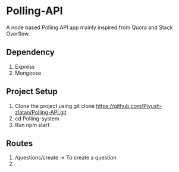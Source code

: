 # Polling-API
A node based Polling API app mainly inspired from Quora and Stack Overflow.

## Dependency ##
1. Express
2. Mongoose

## Project Setup ##
1. Clone the project using git clone https://github.com/Piyush-zlatan/Polling-API.git
2. cd Polling-system
3. Run npm start


## Routes ##
1. /questions/create → To create a question
2.
